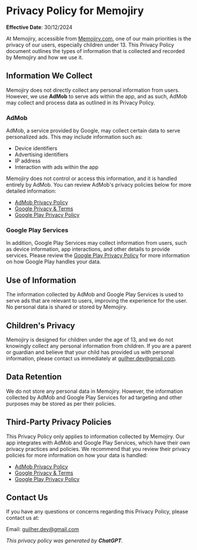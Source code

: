 # Privacy Policy for Memojiry

**Effective Date**: 30/12/2024

At Memojiry, accessible from [Memojiry.com](https://memojiry.com), one of our main priorities is the privacy of our users, especially children under 13. This Privacy Policy document outlines the types of information that is collected and recorded by Memojiry and how we use it. 

## Information We Collect

Memojiry does not directly collect any personal information from users. However, we use **AdMob** to serve ads within the app, and as such, AdMob may collect and process data as outlined in its Privacy Policy. 

### AdMob

AdMob, a service provided by Google, may collect certain data to serve personalized ads. This may include information such as:

- Device identifiers
- Advertising identifiers
- IP address
- Interaction with ads within the app

Memojiry does not control or access this information, and it is handled entirely by AdMob. You can review AdMob's privacy policies below for more detailed information:

- [AdMob Privacy Policy](https://policies.google.com/privacy)
- [Google Privacy & Terms](https://policies.google.com/technologies/ads)
- [Google Play Privacy Policy](https://play.google.com/store/apps/details?id=com.google.android.gms&hl=en&gl=US)

### Google Play Services

In addition, Google Play Services may collect information from users, such as device information, app interactions, and other details to provide services. Please review the [Google Play Privacy Policy](https://policies.google.com/privacy) for more information on how Google Play handles your data.

## Use of Information

The information collected by AdMob and Google Play Services is used to serve ads that are relevant to users, improving the experience for the user. No personal data is shared or stored by Memojiry.

## Children's Privacy

Memojiry is designed for children under the age of 13, and we do not knowingly collect any personal information from children. If you are a parent or guardian and believe that your child has provided us with personal information, please contact us immediately at [guilher.dev@gmail.com](mailto:guilher.dev@gmail.com).

## Data Retention

We do not store any personal data in Memojiry. However, the information collected by AdMob and Google Play Services for ad targeting and other purposes may be stored as per their policies.

## Third-Party Privacy Policies

This Privacy Policy only applies to information collected by Memojiry. Our app integrates with AdMob and Google Play Services, which have their own privacy practices and policies. We recommend that you review their privacy policies for more information on how your data is handled:

- [AdMob Privacy Policy](https://policies.google.com/privacy)
- [Google Privacy & Terms](https://policies.google.com/technologies/ads)
- [Google Play Privacy Policy](https://play.google.com/store/apps/details?id=com.google.android.gms&hl=en&gl=US)

## Contact Us

If you have any questions or concerns regarding this Privacy Policy, please contact us at:

Email: [guilher.dev@gmail.com](mailto:guilher.dev@gmail.com)



*This privacy policy was generated by **ChatGPT**.*
